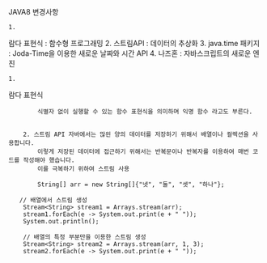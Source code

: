 JAVA8 변경사항

	1. 
람다 표현식 : 함수형 프로그래밍
	2. 
스트림API : 데이터의 추상화
	3. 
java.time 패키지 : Joda-Time을 이용한 새로운 날짜와 시간 API
	4. 
나즈혼 : 자바스크립트의 새로운 엔진




	1. 
람다 표현식


            식별자 없이 실행할 수 있는 함수 표현식을 의미하며 익명 함수 라고도 부른다.
            
    
        2. 스트림 API 자바에서는 많읜 양의 데이터를 저장하기 위해서 배열이나 컬렉션을 사용합니다.
            이렇게 저장된 데이터에 접근하기 위해서는 반복문이나 반복자를 이용하여 매번 코드를 작성해야 했습니다.
            이를 극복하기 위하여 스트림 사용
            
            String[] arr = new String[]{"넷", "둘", "셋", "하나"};
 
       // 배열에서 스트림 생성
        Stream<String> stream1 = Arrays.stream(arr);
        stream1.forEach(e -> System.out.print(e + " "));
        System.out.println();
 
        // 배열의 특정 부분만을 이용한 스트림 생성
        Stream<String> stream2 = Arrays.stream(arr, 1, 3);
        stream2.forEach(e -> System.out.print(e + " "));